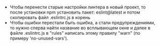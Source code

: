 <!-- * Настройка линтера (ESlint) * -->

* Чтобы перенести старые настройки линтера в новый проект, то после установки npm установить пакет: eslint@latest и потом скопировать файл .eslintrc.js в корень
* Чтобы ошибки перестали быть ошибка, а стали предупреждениями, то нужно сперва найти название во всплывающем окне и далее в файле .eslintrc.js в "rules" написать этому правилу "warn" (по примеру 'no-unused-vars').